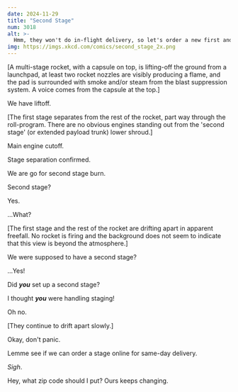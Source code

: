 ```yaml
---
date: 2024-11-29
title: "Second Stage"
num: 3018
alt: >-
  Hmm, they won't do in-flight delivery, so let's order a new first and second stage to our emergency landing site and then try to touch down on top of them to save time.
img: https://imgs.xkcd.com/comics/second_stage_2x.png
---
```

[A multi-stage rocket, with a capsule on top, is lifting-off the ground from a launchpad, at least two rocket nozzles are visibly producing a flame, and the pad is surrounded with smoke and/or steam from the blast suppression system. A voice comes from the capsule at the top.]

We have liftoff.

[The first stage separates from the rest of the rocket, part way through the roll-program. There are no obvious engines standing out from the 'second stage' (or extended payload trunk) lower shroud.]

Main engine cutoff.

Stage separation confirmed.

We are go for second stage burn.

Second stage?

Yes.

...What?

[The first stage and the rest of the rocket are drifting apart in apparent freefall. No rocket is firing and the background does not seem to indicate that this view is beyond the atmosphere.<!-- nor that it is, with any passage-through-air lines, but conspicuously not darkened background of even suborbital space -->]

We were supposed to have a second stage?

...Yes!

Did ***you*** set up a second stage?

I thought ***you*** were handling staging!

Oh no.

[They continue to drift apart slowly.]

Okay, don't panic.

Lemme see if we can order a stage online for same-day delivery.

*Sigh*.

Hey, what zip code should I put? Ours keeps changing.